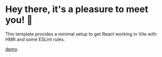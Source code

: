 # Hey there, it's a pleasure to meet you! 👋

This template provides a minimal setup to get React working in Vite with HMR and some ESLint rules.


[demo](https://vander-cloud-solutions.netlify.app/ "Cloud Solutions")
